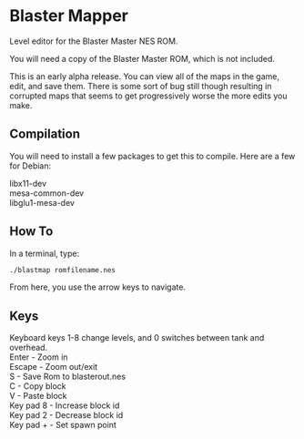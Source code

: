 # Blaster Mapper
Level editor for the Blaster Master NES ROM.

You will need a copy of the Blaster Master ROM, which is not included.

This is an early alpha release.  You can view all of the maps in the game, edit,
and save them.  There is some sort of bug still though resulting in corrupted
maps that seems to get progressively worse the more edits you make.

## Compilation

You will need to install a few packages to get this to compile.  Here are a few
for Debian:

libx11-dev<br />
mesa-common-dev<br />
libglu1-mesa-dev

## How To

In a terminal, type:

```bash
./blastmap romfilename.nes
```

From here, you use the arrow keys to navigate.

## Keys
Keyboard keys 1-8 change levels, and 0 switches between tank and overhead.<br />
Enter - Zoom in<br />
Escape - Zoom out/exit<br />
S - Save Rom to blasterout.nes<br />
C - Copy block<br />
V - Paste block<br />
Key pad 8 - Increase block id<br />
Key pad 2 - Decrease block id<br />
Key pad + - Set spawn point<br />
